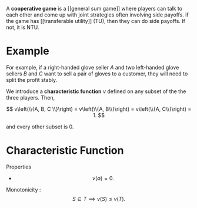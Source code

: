 A **cooperative game** is a [[general sum game]] where players can talk to each other and come up with joint strategies often involving side payoffs. if the game has [[transferable utility]] (TU), then they can do side payoffs. If not, it is NTU.


# Example

For example, if a right-handed glove seller _A_ and two left-handed glove sellers _B_ and _C_ want to sell a pair of gloves to a customer, they will need to split the profit stably. 

We introduce a **characteristic function** $v$ defined on any subset of the the three players. Then,

$$
v\left(\\{A, B, C \\}\right) = v\left(\\{A, B\\}\right) = v\left(\\{A, C\\}\right) = 1.
$$

and every other subset is 0.

# Characteristic Function

Properties

* $$v(\emptyset) = 0.$$

Monotonicity
: $$S \subseteq T \implies v(S) \leqslant v(T).$$

